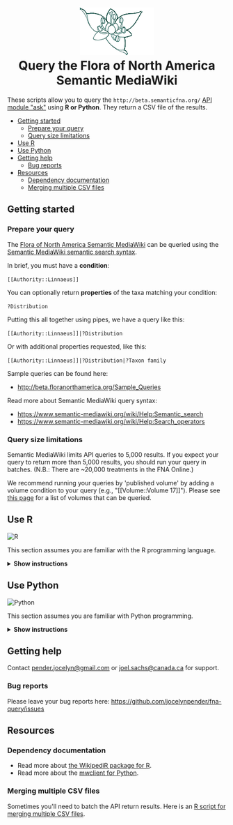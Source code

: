 <h1 align="center">
  <br>
  <img src="https://github.com/jocelynpender/fna-query/blob/master/garland_logo.gif">
  <br>
  Query the Flora of North America Semantic MediaWiki
  <br>
</h1>

These scripts allow you to query the `http://beta.semanticfna.org/` [API module "ask"](https://www.semantic-mediawiki.org/wiki/Help:API:ask) using **R or Python**. They return a CSV file of the results.

  * [Getting started](#getting-started)
    + [Prepare your query](#prepare-your-query)
    + [Query size limitations](#query-size-limitations)
  * [Use R](#use-r)
  * [Use Python](#use-python)
  * [Getting help](#getting-help)
    + [Bug reports](#bug-reports)
  * [Resources](#resources)
    + [Dependency documentation](#dependency-documentation)
    + [Merging multiple CSV files](#merging-multiple-csv-files)

## Getting started

### Prepare your query

The [Flora of North America Semantic MediaWiki](http://beta.semanticfna.org/) can be queried using the [Semantic MediaWiki semantic search syntax](https://www.semantic-mediawiki.org/wiki/Help:Semantic_search).

In brief, you must have a **condition**: 

`[[Authority::Linnaeus]]`

You can optionally return **properties** of the taxa matching your condition:

`?Distribution`

Putting this all together using pipes, we have a query like this:

`[[Authority::Linnaeus]]|?Distribution`

Or with additional properties requested, like this:

`[[Authority::Linnaeus]]|?Distribution|?Taxon family`

Sample queries can be found here:
* http://beta.floranorthamerica.org/Sample_Queries

Read more about Semantic MediaWiki query syntax:
* https://www.semantic-mediawiki.org/wiki/Help:Semantic_search
* https://www.semantic-mediawiki.org/wiki/Help:Search_operators

### Query size limitations

Semantic MediaWiki limits API queries to 5,000 results. If you expect your query to return more than 5,000 results, you should run your query in batches.
(N.B.: There are ~20,000 treatments in the FNA Online.)

We recommend running your queries by 'published volume' by adding a volume condition to your query (e.g., "[[Volume::Volume 17]]"). Please see [this page](http://beta.semanticfna.org/w/index.php?title=Special%3ASearchByProperty&property=Volume&value=) for a list of volumes that can be queried. 

## Use R

<img src=https://upload.wikimedia.org/wikipedia/commons/thumb/1/1b/R_logo.svg/724px-R_logo.svg.png title="R" height="100">

This section assumes you are familiar with the R programming language. 

<details><summary><b>Show instructions</b></summary>

### Prerequisites

* [R 3.x](https://www.r-project.org/)
* [WikipediR](https://cran.r-project.org/web/packages/WikipediR/index.html)
* [tidyverse](https://www.tidyverse.org/)

Open a terminal.

Type `git clone https://github.com/jocelynpender/fna-query.git`

Open an R console. Type
```
install.packages("WikipediR")
install.packages("tidyverse")
```

### Run your query
1. Open an R console
2. Open the [run_query.R](https://github.com/jocelynpender/fna-query/blob/master/R/src/run_query.R) script
3. Run your query: 

#### Option A: Return taxa names only (i.e., query does not include ? parameter)
E.g., `[[Distribution::Nunavut]]`

Use `ask_query_titles`.
It returns only a list of Taxon names that match your query.

In the `fna-query` directory, run
```
source("R/src/query.R")
page_titles_vector <- ask_query_titles("[[Distribution::Nunavut]]", "output_file_name.csv")
```

#### Option B: Return taxa names and properties (i.e., query includes a ? parameter)
E.g., `[[Distribution::Nunavut]]|?Taxon family`

Use `ask_query_titles_properties`
It returns a list of Taxon names **and** associated properties asked for by your query

In the `fna-query` directory, run
```
source("R/src/query.R")
properties_texts_data_frame <- ask_query_titles_properties("[[Distribution::Nunavut]]|?Taxon family", "output_file_name.csv")
```

### Expected output

#### Option A: Return taxa names only (i.e., query does not include ? parameter)
E.g., `[[Distribution::Nunavut]]`
```
> page_titles_vector

[1] "Abietinella abietina"                     
[2] "Achillea millefolium"                     
[3] "Agrostis"                                 
[4] "Agrostis anadyrensis"        
 ...
```

See https://github.com/jocelynpender/fna-query/blob/master/R/demo_queries/distribution/nunavut_taxa.csv for a sample output file.

#### Option B: Return taxa names and properties (i.e., query includes a ? parameter)
E.g., `[[Distribution::Nunavut]]|?Taxon family`
```
> properties_texts_data_frame
                                            Taxon family
Abietinella abietina                         Thuidiaceae
Achillea millefolium                          Asteraceae
Agrostis                                         Poaceae
Agrostis anadyrensis                             Poaceae   
 ...
```

See https://github.com/jocelynpender/fna-query/blob/master/R/demo_queries/distribution/nunavut_taxa_family_name.csv for a sample output file.

### Run a demo query

Don't know what to query? See the demo queries here:
https://github.com/jocelynpender/fna-query/tree/master/R/demo_queries
</details>

## Use Python

<img src="https://upload.wikimedia.org/wikipedia/commons/f/f8/Python_logo_and_wordmark.svg" title="Python" height="100">

This section assumes you are familiar with Python programming. 

<details><summary><b>Show instructions</b></summary>

### Prerequisites

#### Create an account

You'll need to create an account to use the API with Python

1. Create your account
http://beta.floranorthamerica.org/Special:CreateAccount

2. Find the file called `local.py.example` in the `python/src` folder. Rename it to `local.py` and add your credentials.

#### Dependencies

* [Python 3.7](https://www.python.org/)
* [mwclient](https://pypi.org/project/mwclient/)
* [pandas](https://pypi.org/project/pandas/)

#### Option A. Use pip

`requirements.txt` has been generated with `pip freeze > requirements.txt`

Open a terminal.
```git clone https://github.com/jocelynpender/fna-query.git
cd fna-query
pip install -r requirements.txt
```

#### Option B. Use conda

The project was built within a conda environment. A conda YAML file has been generated with `conda env export > fna-query.yml`.

Open a terminal.
```git clone https://github.com/jocelynpender/fna-query.git
cd fna-query
conda env create -f fna-query.yml
```

### Run your query

1. Open a terminal.
2. Prepare your query. E.g., `[[Special status::Introduced]]`
3. Run your query using:
(if using conda, start with: `conda activate environment-name`)
```
cd fna-query
cd python
python -m src.run_query --output_file_name "output_file_name.csv" --query_string "[[Query::here]]"
```

The `-m` flag tells Python to run the script `run_query.py` and **import the src module**.

### Expected output

If your query results are extensive, the query will take some time to process. Please be patient. 

#### Option A: Taxa names only (i.e., query does not include ? parameter)
E.g., `[[Illustrator::+]][[Illustration::Present]]`

`python -m src.run_query --output_file_name "illustrated_taxa.csv" --query_string "[[Illustrator::+]][[Illustration::Present]][[Taxon family::Asteraceae]]"`

See https://github.com/jocelynpender/fna-query/blob/master/python/demo_queries/distribution/nunavut_taxa.csv for a sample output file.

#### Option B: Taxa names and properties (i.e., query includes a ? parameter)
E.g., `[[Illustrator::+]][[Illustration::Present]]|?Taxon rank`

`python -m src.run_query --output_file_name "illustrated_taxa_taxon_family.csv" --query_string "[[Illustrator::+]][[Illustration::Present]][[Taxon family::Asteraceae]]|?Taxon rank"`

See https://github.com/jocelynpender/fna-query/blob/master/python/demo_queries/distribution/nunavut_taxa_family_name.csv for a sample output file.

### Run a demo query

Don't know what to query? See the demo queries here:
https://github.com/jocelynpender/fna-query/tree/master/python/demo_queries

</details>

## Getting help

Contact pender.jocelyn@gmail.com or joel.sachs@canada.ca for support.

### Bug reports

Please leave your bug reports here: 
https://github.com/jocelynpender/fna-query/issues

## Resources

### Dependency documentation

* Read more about [the WikipediR package for R](https://cran.r-project.org/web/packages/WikipediR/WikipediR.pdf). 
* Read more about the [mwclient for Python](https://mwclient.readthedocs.io/en/latest/index.html).

### Merging multiple CSV files
Sometimes you'll need to batch the API return results. Here is an [R script for merging multiple CSV files](https://github.com/jocelynpender/fna-query/blob/master/R/src/merge.R).
